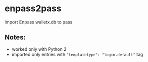 # enpass2pass
Import Enpass walletx.db to pass

## Notes:
  * worked only with Python 2
  * imported only entries with ``"templatetype": "login.default"`` tag

